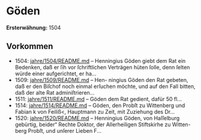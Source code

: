 # Göden

**Ersterwähnung:** 1504

## Vorkommen
- 1504: [jahre/1504/README.md](../jahre/1504/README.md) – Henningius Göden giebt dem Rat ein Bedenken,
daß er ſih vor ſchriftlichen Verträgen hüten ſolle, denn
ſelten würde einer aufgerichtet, er ha...
- 1509: [jahre/1509/README.md](../jahre/1509/README.md) – Hen-
ningius Göden den Rat gebeten, daß er den Biſchof noch
einmal erſuchen möchte, und auf den Fall bitten, daß der
alte Rat adminiſtrieren...
- 1511: [jahre/1511/README.md](../jahre/1511/README.md) – Göden dem Rat gedient, dafür 50 fl...
- 1514: [jahre/1514/README.md](../jahre/1514/README.md) – Göden, den Probſt zu Wittenberg und Fabian k
von Feiliß\<, Hauptmann zu Zeit, mit Zuziehung des
Dr...
- 1520: [jahre/1520/README.md](../jahre/1520/README.md) – Henningius Göden, von Haſſelburg gebürtig, beider“
Rechte Doktor, der Allerheiligen Stiftskirhe zu Witten-
berg Probſt, und unſerer Lieben F...
